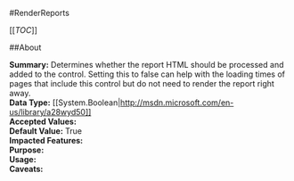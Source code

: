 #RenderReports

[[_TOC_]]

##About

**Summary:**  Determines whether the report HTML should be processed and added to the control. Setting this to false can help with the loading times of pages that include this control but do not need to render the report right away.   
**Data Type:** [[System.Boolean|http://msdn.microsoft.com/en-us/library/a28wyd50]]  
**Accepted Values:**   
**Default Value:** True  
**Impacted Features:**   
**Purpose:**   
**Usage:**   
**Caveats:**   

